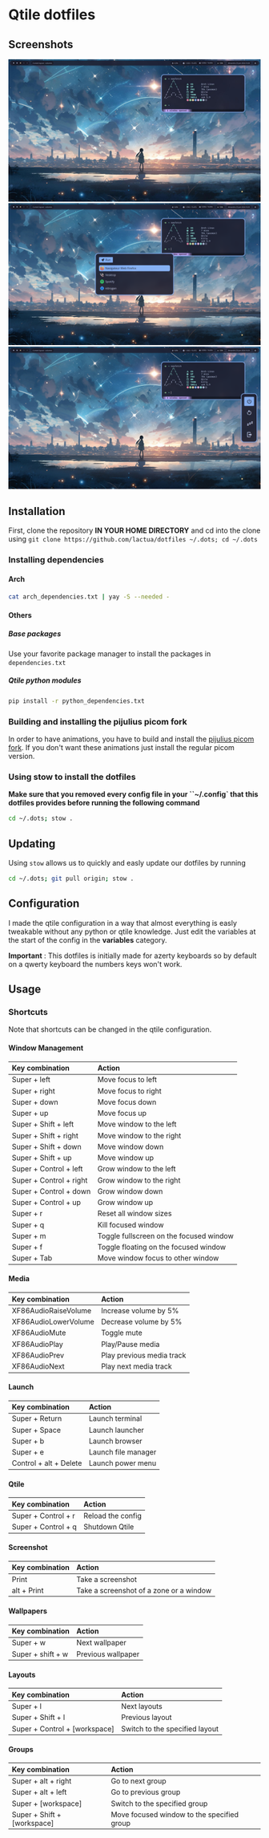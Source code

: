 # Qtile dotfiles

## Screenshots
![](./assets/screen1.png)
![](./assets/screen2.png)
![](./assets/screen3.png)

## Installation
First, clone the repository **IN YOUR HOME DIRECTORY** and cd into the clone using `git clone https://github.com/lactua/dotfiles ~/.dots; cd ~/.dots`

### Installing dependencies

#### Arch
```sh
cat arch_dependencies.txt | yay -S --needed -
```

#### Others

##### Base packages
Use your favorite package manager to install the packages in `dependencies.txt`

##### Qtile python modules
```sh
pip install -r python_dependencies.txt
```


### Building and installing the pijulius picom fork
In order to have animations, you have to build and install the [pijulius picom fork](https://github.com/pijulius/picom). If you don't want these animations just install the regular picom version.

### Using stow to install the dotfiles
**Make sure that you removed every config file in your ``~/.config` that this dotfiles provides before running the following command**
```sh
cd ~/.dots; stow .
```

## Updating
Using `stow` allows us to quickly and easly update our dotfiles by running 
```sh
cd ~/.dots; git pull origin; stow .
```

## Configuration
I made the qtile configuration in a way that almost everything is easly tweakable without any python or qtile knowledge. Just edit the variables at the start of the config in the **variables** category.

**Important** : This dotfiles is initially made for azerty keyboards so by default on a qwerty keyboard the numbers keys won't work.

## Usage

### Shortcuts

Note that shortcuts can be changed in the qtile configuration.

#### Window Management

|Key combination|Action|
|:-|:-|
|Super + left|Move focus to left|
|Super + right|Move focus to right|
|Super + down|Move focus down|
|Super + up|Move focus up|
|Super + Shift + left|Move window to the left|
|Super + Shift + right|Move window to the right|
|Super + Shift + down|Move window down|
|Super + Shift + up|Move window up|
|Super + Control + left|Grow window to the left|
|Super + Control + right|Grow window to the right|
|Super + Control + down|Grow window down|
|Super + Control + up|Grow window up|
|Super + r|Reset all window sizes|
|Super + q|Kill focused window|
|Super + m|Toggle fullscreen on the focused window|
|Super + f|Toggle floating on the focused window|
|Super + Tab|Move window focus to other window|

#### Media

|Key combination|Action|
|:-|:-|
|XF86AudioRaiseVolume|Increase volume by 5%|
|XF86AudioLowerVolume|Decrease volume by 5%|
|XF86AudioMute|Toggle mute|
|XF86AudioPlay|Play/Pause media|
|XF86AudioPrev|Play previous media track|
|XF86AudioNext|Play next media track|

#### Launch

|Key combination|Action|
|:-|:-|
|Super + Return|Launch terminal|
|Super + Space|Launch launcher|
|Super + b|Launch browser|
|Super + e|Launch file manager|
|Control + alt + Delete|Launch power menu|

#### Qtile

|Key combination|Action|
|:-|:-|
|Super + Control + r|Reload the config|
|Super + Control + q|Shutdown Qtile|

#### Screenshot

|Key combination|Action|
|:-|:-|
|Print|Take a screenshot|
|alt + Print|Take a screenshot of a zone or a window|

#### Wallpapers
|Key combination|Action|
|:-|:-|
|Super + w|Next wallpaper|
|Super + shift + w|Previous wallpaper|

#### Layouts

|Key combination|Action|
|:-|:-|
|Super + l|Next layouts|
|Super + Shift + l|Previous layout|
|Super + Control + [workspace]|Switch to the specified layout|

#### Groups

|Key combination|Action|
|:-|:-|
|Super + alt + right|Go to next group|
|Super + alt + left|Go to previous group|
|Super + [workspace]|Switch to the specified group|
|Super + Shift + [workspace]|Move focused window to the specified group|
